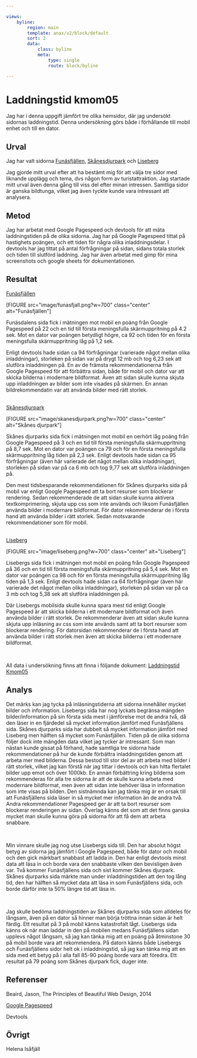 ```yaml
---

views:
    byline:
        region: main
        template: anax/v2/block/default
        sort: 2
        data:
            class: byline
            meta:
                type: single
                route: block/byline

---
```

Laddningstid kmom05
=========================

Jag har i denna uppgift jämfört tre olika hemsidor, där jag undersökt sidornas laddningstid. Denna undersökning görs både i förhållande till mobil enhet och till en dator.


Urval
-----------------------

Jag har valt sidorna <a href="https://www.funasfjallen.se">Funäsfjällen</a>, <a href="http://www.skanesdjurpark.se">Skånesdjurpark</a> och <a href="https://www.liseberg.se/">Liseberg</a>

Jag gjorde mitt urval efter att ha bestämt mig för att välja tre sidor med liknande upplägg och tema, dvs någon form av turistattraktion. Jag startade mitt urval även denna gång till viss del efter minan intressen. Samtliga sidor är ganska bildtunga, vilket jag även tyckte kunde vara intressant att analysera.


Metod
-----------------------
Jag har arbetat med Google Pagespeed och devtools för att mäta laddningstiden på de olika sidorna. Jag har på Google Pagespeed tittat på hastighets poängen, och ett tiden för några olika inladdningsdelar. I devtools har jag tittat på antal förfrågningar på sidan, sidans totala storlek och tiden till slutförd laddning. Jag har även arbetat med gimp för mina screenshots och google sheets för dokumentationen.


Resultat
-----------------------

<a href="https://www.funasfjallen.se">Funäsfjällen</a>

[FIGURE src="image/funasfjall.png?w=700" class="center" alt="Funäsfjällen"]
<br>

Funäsdalens sida fick i mätningen mot mobil en poäng från Google Pagespeed på 22 och en tid till första meningsfulla skärmuppritning på 4.2 sek. Mot en dator var poängen betydligt högre, ca 92 och tiden för en första meningsfulla skärmuppritning låg på 1,2 sek.

Enligt devtools hade sidan ca 94 förfrågningar (varierade något mellan olika inladdningar), storleken på sidan var på drygt 12 mb och tog 6,23 sek att slutföra inladdningen på.
En av de främsta rekommendationerna från Google Pagespeed för att förbättra sidan, både för mobil och dator var att skicka bilderna i modernare bildformat. Även att sidan skulle kunna skjuta upp inladdningen av bilder som inte visades på skärmen. En annan bildrekommendatin var att använda bilder med rätt storlek.

<br>
<a href="http://www.skanesdjurpark.se">Skånesdjurpark</a>

[FIGURE src="image/skanesdjurpark.png?w=700" class="center" alt="Skånes djurpark"]
<br>


Skånes djurparks sida fick i mätningen mot mobil en oerhört låg poäng från Google Pagespeed på 3 och en tid till första meningsfulla skärmuppritning på 8,7 sek. Mot en dator var poängen ca 79 och för en första meningsfulla skärmuppritning låg tiden på 2,3 sek.
Enligt devtools hade sidan ca 95 förfrågningar (även här varierade det något mellan olika inladdningar), storleken på sidan var på ca 6 mb och tog 9,77 sek att slutföra inladdningen på.

Den mest tidsbesparande rekommendationen för Skånes djurparks sida på mobil var enligt Google Pagespeed att ta bort resurser som blockerar rendering. Sedan rekommenderade de att sidan skulle kunna aktivera textkomprimering, skjuta upp css som inte används och liksom Funäsfjällen använda bilder i modernare bildformat. För dator rekommenderar de i första hand att använda bilder  i rätt storlek. Sedan motsvarande rekommendationer som för mobil.

<br>
<a href="https://www.liseberg.se/">Liseberg</a>

[FIGURE src="image/liseberg.png?w=700" class="center" alt="Liseberg"]
<br>


Lisebergs sida fick i mätningen mot mobil en poäng från Google Pagespeed på 36 och en tid till första meningsfulla skärmuppritning på 5,4 sek. Mot en dator var poängen ca 98 och för en första meningsfulla skärmuppritning låg tiden på 1,3 sek.
Enligt devtools hade sidan ca 64 förfrågningar (även här varierade det något mellan olika inladdningar), storleken på sidan var på ca 3 mb och tog 5,38 sek att slutföra inladdningen på.

Där Lisebergs mobilsida skulle kunna spara mest tid enligt Google Pagespeed är att skicka bilderna i ett modernare bildformat och även använda bilder i rätt storlek. De rekommenderar även att sidan skulle kunna skjuta upp inläsning av css som inte används samt att ta bort resurser som blockerar rendering. För datorsidan rekommenderar de i första hand att använda bilder i rätt storlek men även att skicka bilderna i ett modernare bildformat.

<br>

All data i undersökning finns att finna i följande dokument: <a href="https://docs.google.com/spreadsheets/d/1CSpOaE8TVdAP6MTvpjbM6mMOViLS7R3mX2fiSvCy8uc/edit?usp=sharing">Laddningstid Kmom05</a>



Analys
-----------------------
Det märks kan jag tycka på inläsningstiderna att sidorna innehåller mycket bilder och information. Lisebergs sida har nog lyckats begränsa mängden bilder/information på sin första sida mest i jämförelse mot de andra två, då den läser in en fjärdedel så mycket information jämfört med Funäsfjällens sida. Skånes djurparks sida har dubbelt så mycket information jämfört med Liseberg men hälften så mycket som Funäsfjällen. Tiden på de olika sidorna följer dock inte mängden data vilket jag tycker är intressant. Som man nästan kunde gissat på förhand, hade samtliga tre sidorna hade rekommendationer på hur de kunde förbättra inladdningstiden genom att arbeta mer med bilderna. Dessa bestod till stor del av att arbeta med bilder i rätt storlek, vilket jag kan förstå när jag tittar i devtools och kan hitta flertalet bilder upp emot och över 1000kb. En annan förbättring kring bilderna som rekommenderas för alla tre sidorna är att de skulle kunna arbeta med modernare bildformat, men även att sidan inte behöver läsa in information som inte visas på bilden. Den sistnämnda kan jag tänka mig är en orsak till att Funäsfjällens sida läser in så mycket mer information än de andra två. Andra rekommendationer Pagespeed ger är att ta bort resurser som blockerar renderingen av sidan. Överlag känns det som att det finns ganska mycket man skulle kunna göra på sidorna för att få dem att arbeta snabbare.

<br>

Min vinnare skulle jag nog utse Lisebergs sida till. Den har absolut högst betyg av sidorna jag jämfört i Google Pagespeed, både för dator och mobil och den gick märkbart snabbast att ladda in. Den har enligt devtools minst data att läsa in och borde vara den snabbaste vilken den bevisligen även var. Två kommer Funäsfjällens sida och sist kommer Skånes djurpark. Skånes djurparks sida märkte man under inladdningstiden att den tog lång tid, den har hälften så mycket data att läsa in som Funäsfjällens sida, och borde därför inte ta 50% längre tid att läsa in.

<br>

Jag skulle bedöma laddningstiden av Skånes djurparks sida som alldeles för långsam, även på en dator så hinner man börja tröttna innan sidan är helt färdig. Ett resultat på 3 på mobil känns katastrofalt lågt. Lisebergs sida känns ok när man laddar in den på mobilen medans Funäsfjällens sidan upplevs något långsam, så jag kan tänka mig att en poäng på åtminstone 30 på mobil borde vara att rekommendera. På datorn känns både Lisebergs och Funäsfjällens sidor helt ok i inladdningstid, så jag kan tänka mig att en sida med ett betyg på i alla fall 85-90 poäng borde vara att föredra. Ett resultat på 79 poäng som Skånes djurpark fick, duger inte.

Referenser
-----------------------

Beaird, Jason, The Principles of Beautiful Web Design, 2014

<a href="https://developers.google.com/speed/pagespeed/insights/">Google Pagespeed</a>

Devtools


Övrigt
-----------------------

Helena Isåfjäll

